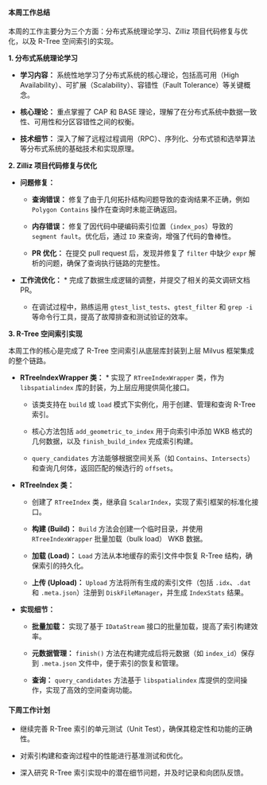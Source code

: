 #### **本周工作总结**

本周的工作主要分为三个方面：分布式系统理论学习、Zilliz 项目代码修复与优化，以及 R-Tree 空间索引的实现。

**1. 分布式系统理论学习**

- **学习内容：** 系统性地学习了分布式系统的核心理论，包括高可用（High Availability）、可扩展（Scalability）、容错性（Fault Tolerance）等关键概念。
    
- **核心理论：** 重点掌握了 CAP 和 BASE 理论，理解了在分布式系统中数据一致性、可用性和分区容错性之间的权衡。
    
- **技术细节：** 深入了解了远程过程调用（RPC）、序列化、分布式锁和选举算法等分布式系统的基础技术和实现原理。
    

**2. Zilliz 项目代码修复与优化**

- **问题修复：**
    
    - **查询错误：** 修复了由于几何拓扑结构问题导致的查询结果不正确，例如 `Polygon Contains` 操作在查询时未能正确返回。
        
    - **内存错误：** 修复了因代码中硬编码索引位置（`index_pos`）导致的 `segment fault`。优化后，通过 `ID` 来查询，增强了代码的鲁棒性。
        
    - **PR 优化：** 在提交 pull request 后，发现并修复了 `filter` 中缺少 `expr` 解析的问题，确保了查询执行链路的完整性。
        
- **工作流优化：** * 完成了数据生成逻辑的调整，并提交了相关的英文调研文档 PR。
    
    - 在调试过程中，熟练运用 `gtest_list_tests`、`gtest_filter` 和 `grep -i` 等命令行工具，提高了故障排查和测试验证的效率。
        

**3. R-Tree 空间索引实现**

本周工作的核心是完成了 R-Tree 空间索引从底层库封装到上层 Milvus 框架集成的整个链路。

- **RTreeIndexWrapper 类：** * 实现了 `RTreeIndexWrapper` 类，作为 `libspatialindex` 库的封装，为上层应用提供简化接口。
    
    - 该类支持在 `build` 或 `load` 模式下实例化，用于创建、管理和查询 R-Tree 索引。
        
    - 核心方法包括 `add_geometric_to_index` 用于向索引中添加 WKB 格式的几何数据，以及 `finish_build_index` 完成索引构建。
        
    - `query_candidates` 方法能够根据空间关系（如 `Contains`、`Intersects`）和查询几何体，返回匹配的候选行的 `offsets`。
        
- **RTreeIndex 类：**
    
    - 创建了 `RTreeIndex` 类，继承自 `ScalarIndex`，实现了索引框架的标准化接口。
        
    - **构建 (Build)：** `Build` 方法会创建一个临时目录，并使用 `RTreeIndexWrapper` 批量加载（bulk load） WKB 数据。
        
    - **加载 (Load)：** `Load` 方法从本地缓存的索引文件中恢复 R-Tree 结构，确保索引的持久化。
        
    - **上传 (Upload)：** `Upload` 方法将所有生成的索引文件（包括 `.idx`、`.dat` 和 `.meta.json`）注册到 `DiskFileManager`，并生成 `IndexStats` 结果。
        
- **实现细节：**
    
    - **批量加载：** 实现了基于 `IDataStream` 接口的批量加载，提高了索引构建效率。
        
    - **元数据管理：** `finish()` 方法在构建完成后将元数据（如 `index_id`）保存到 `.meta.json` 文件中，便于索引的恢复和管理。
        
    - **查询：** `query_candidates` 方法基于 `libspatialindex` 库提供的空间操作，实现了高效的空间查询功能。
        

#### **下周工作计划**

- 继续完善 R-Tree 索引的单元测试（Unit Test），确保其稳定性和功能的正确性。
    
- 对索引构建和查询过程中的性能进行基准测试和优化。
    
- 深入研究 R-Tree 索引实现中的潜在细节问题，并及时记录和向团队反馈。